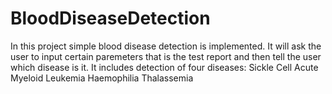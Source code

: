 # BloodDiseaseDetection
In this project simple blood disease detection is implemented. It will ask the user to input certain paremeters that is the test report and then tell the user which disease is it.
It includes detection of four diseases:
Sickle Cell
Acute Myeloid Leukemia
Haemophilia
Thalassemia
